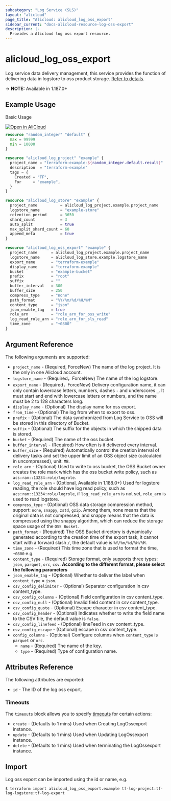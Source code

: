```yaml
---
subcategory: "Log Service (SLS)"
layout: "alicloud"
page_title: "Alicloud: alicloud_log_oss_export"
sidebar_current: "docs-alicloud-resource-log-oss-export"
description: |-
  Provides a Alicloud log oss export resource.
---
```


# alicloud\_log\_oss\_export
Log service data delivery management, this service provides the function of delivering data in logstore to oss product storage.
[Refer to details](https://www.alibabacloud.com/help/en/log-service/latest/ship-logs-to-oss-new-version).

-> **NOTE:** Available in 1.187.0+

## Example Usage

Basic Usage

<div style="display: block;margin-bottom: 40px;"><div class="oics-button" style="float: right;position: absolute;margin-bottom: 10px;">
  <a href="https://api.aliyun.com/api-tools/terraform?resource=alicloud_log_oss_export&exampleId=ad52eb1a-0925-9ffa-2444-c0bae975defe27f9bee8&activeTab=example&spm=docs.r.log_oss_export.0.ad52eb1a09&intl_lang=EN_US" target="_blank">
    <img alt="Open in AliCloud" src="https://img.alicdn.com/imgextra/i1/O1CN01hjjqXv1uYUlY56FyX_!!6000000006049-55-tps-254-36.svg" style="max-height: 44px; max-width: 100%;">
  </a>
</div></div>

```terraform
resource "random_integer" "default" {
  max = 99999
  min = 10000
}

resource "alicloud_log_project" "example" {
  project_name = "terraform-example-${random_integer.default.result}"
  description  = "terraform-example"
  tags = {
    Created = "TF",
    For     = "example",
  }
}

resource "alicloud_log_store" "example" {
  project_name          = alicloud_log_project.example.project_name
  logstore_name         = "example-store"
  retention_period      = 3650
  shard_count           = 3
  auto_split            = true
  max_split_shard_count = 60
  append_meta           = true
}

resource "alicloud_log_oss_export" "example" {
  project_name      = alicloud_log_project.example.project_name
  logstore_name     = alicloud_log_store.example.logstore_name
  export_name       = "terraform-example"
  display_name      = "terraform-example"
  bucket            = "example-bucket"
  prefix            = "root"
  suffix            = ""
  buffer_interval   = 300
  buffer_size       = 250
  compress_type     = "none"
  path_format       = "%Y/%m/%d/%H/%M"
  content_type      = "json"
  json_enable_tag   = true
  role_arn          = "role_arn_for_oss_write"
  log_read_role_arn = "role_arn_for_sls_read"
  time_zone         = "+0800"
}
```

## Argument Reference

The following arguments are supported:

* `project_name` - (Required, ForceNew) The name of the log project. It is the only in one Alicloud account.
* `logstore_name` - (Required，ForceNew) The name of the log logstore.
* `export_name` - (Required，ForceNew) Delivery configuration name, it can only contain lowercase letters, numbers, dashes `-` and underscores `_`. It must start and end with lowercase letters or numbers, and the name must be 2 to 128 characters long.
* `display_name` - (Optional) The display name for oss export.
* `from_time` - (Optional) The log from when to export to oss.
* `prefix` - (Optional) The data synchronized from Log Service to OSS will be stored in this directory of Bucket.
* `suffix` - (Optional) The suffix for the objects in which the shipped data is stored.
* `bucket` - (Required) The name of the oss bucket.
* `buffer_interval` - (Required) How often is it delivered every interval.
* `buffer_size` - (Required) Automatically control the creation interval of delivery tasks and set the upper limit of an OSS object size (calculated in uncompressed), unit: `MB`.
* `role_arn` - (Optional) Used to write to oss bucket, the OSS Bucket owner creates the role mark which has the oss bucket write policy, such as `acs:ram::13234:role/logrole`.
* `log_read_role_arn` - (Optional, Available in 1.188.0+) Used for logstore reading, the role should have log read policy, such as `acs:ram::13234:role/logrole`, if `log_read_role_arn` is not set, `role_arn` is used to read logstore.
* `compress_type` - (Optional) OSS data storage compression method, support: `none`, `snappy`, `zstd`, `gzip`. Among them, none means that the original data is not compressed, and snappy means that the data is compressed using the snappy algorithm, which can reduce the storage space usage of the `OSS Bucket`.
* `path_format` - (Required) The OSS Bucket directory is dynamically generated according to the creation time of the export task, it cannot start with a forward slash `/`, the default value is `%Y/%m/%d/%H/%M`.
* `time_zone` - (Required) This time zone that is used to format the time, `+0800` e.g.
* `content_type` - (Required) Storage format, only supports three types: `json`, `parquet`, `orc`, `csv`.
  **According to the different format, please select the following parameters**
* `json_enable_tag` - (Optional) Whether to deliver the label when `content_type` = `json`.
* `csv_config_delimiter` - (Optional) Separator configuration in csv content_type.
* `csv_config_columns` - (Optional) Field configuration in csv content_type.
* `csv_config_null` - (Optional) Invalid field content in csv content_type.
* `csv_config_quote` - (Optional) Escape character in csv content_type.
* `csv_config_header` - (Optional) Indicates whether to write the field name to the CSV file, the default value is `false`.
* `csv_config_linefeed` - (Optional) lineFeed in csv content_type.
* `csv_config_escape` - (Optional) escape in csv content_type.
* `config_columns` - (Optional) Configure columns when `content_type` is `parquet` or `orc`.
  *  `name` - (Required) The name of the key.
  *  `type` - (Required) Type of configuration name.


## Attributes Reference

The following attributes are exported:

* `id` - The ID of the log oss export.

### Timeouts

The `timeouts` block allows you to specify [timeouts](https://www.terraform.io/docs/configuration-0-11/resources.html#timeouts) for certain actions:

* `create` - (Defaults to 1 mins) Used when Creating LogOssexport instance. 
* `update` - (Defaults to 1 mins) Used when Updating LogOssexport instance. 
* `delete` - (Defaults to 1 mins) Used when terminating the LogOssexport instance.

## Import

Log oss export can be imported using the id or name, e.g.

```shell
$ terraform import alicloud_log_oss_export.example tf-log-project:tf-log-logstore:tf-log-export
```

